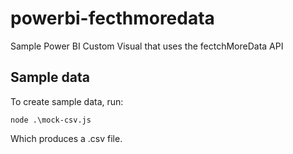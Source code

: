# powerbi-fecthmoredata
Sample Power BI Custom Visual that uses the fectchMoreData API

## Sample data
To create sample data, run:
```
node .\mock-csv.js
```
Which produces a .csv file.
